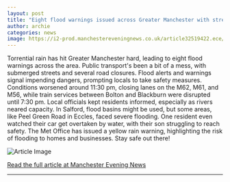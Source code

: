 ```yaml
---
layout: post
title: "Eight flood warnings issued across Greater Manchester with street under water and travel chaos"
author: archie
categories: news
image: https://i2-prod.manchestereveningnews.co.uk/article32519422.ece/ALTERNATES/s1200/0_Met-Office-rain.jpg
---
```

Torrential rain has hit Greater Manchester hard, leading to eight flood warnings across the area. Public transport's been a bit of a mess, with submerged streets and several road closures. Flood alerts and warnings signal impending dangers, prompting locals to take safety measures. Conditions worsened around 11:30 pm, closing lanes on the M62, M61, and M56, while train services between Bolton and Blackburn were disrupted until 7:30 pm. Local officials kept residents informed, especially as rivers neared capacity. In Salford, flood basins might be used, but some areas, like Peel Green Road in Eccles, faced severe flooding. One resident even watched their car get overtaken by water, with their son struggling to reach safety. The Met Office has issued a yellow rain warning, highlighting the risk of flooding to homes and businesses. Stay safe out there!

![Article Image](https://i2-prod.manchestereveningnews.co.uk/article32519422.ece/ALTERNATES/s1200/0_Met-Office-rain.jpg)

[Read the full article at Manchester Evening News](https://www.manchestereveningnews.co.uk/news/greater-manchester-news/six-flood-warnings-issued-across-32519445)

---
